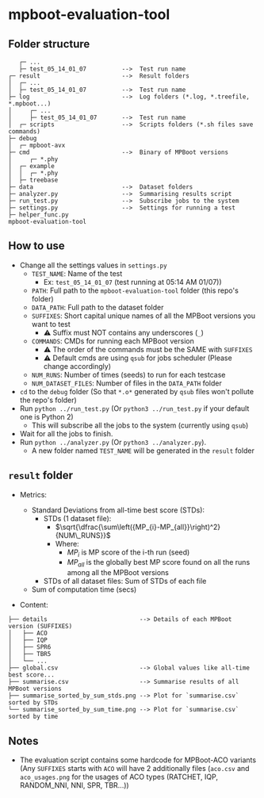 # mpboot-evaluation-tool

## Folder structure
```
   ┌─ ...
   ├─ test_05_14_01_07          -->  Test run name
┌─ result                       -->  Result folders
│  ┌─ ...
│  ├─ test_05_14_01_07          -->  Test run name
├─ log                          -->  Log folders (*.log, *.treefile, *.mpboot...)
│     ┌─ ...
│     ├─ test_05_14_01_07       -->  Test run name
│  ┌─ scripts                   -->  Scripts folders (*.sh files save commands)
├─ debug
│  ┌─ mpboot-avx
├─ cmd                          -->  Binary of MPBoot versions
│     ┌─ *.phy
│  ┌─ example
│  │  ┌─ *.phy
│  ├─ treebase
├─ data                         -->  Dataset folders
├─ analyzer.py                  -->  Summarising results script
├─ run_test.py                  -->  Subscribe jobs to the system
├─ settings.py                  -->  Settings for running a test
├─ helper_func.py
mpboot-evaluation-tool
```
## How to use
- Change all the settings values in `settings.py`
    - `TEST_NAME`: Name of the test 
        - Ex: `test_05_14_01_07` (test running at 05:14 AM 01/07))
    - `PATH`: Full path to the `mpboot-evaluation-tool` folder (this repo's folder)
    - `DATA_PATH`: Full path to the dataset folder
    - `SUFFIXES`: Short capital unique names of all the MPBoot versions you want to test
        - ⚠️  Suffix must NOT contains any underscores (`_`)
    - `COMMANDS`: CMDs for running each MPBoot version
        - ⚠️  The order of the commands must be the SAME with `SUFFIXES`
        - ⚠️  Default cmds are using `qsub` for jobs scheduler (Please change accordingly)
    - `NUM_RUNS`: Number of times (seeds) to run for each testcase
    - `NUM_DATASET_FILES`: Number of files in the `DATA_PATH` folder
- `cd` to the `debug` folder (So that `*.o*` generated by `qsub` files won't pollute the repo's folder)
- Run `python ../run_test.py` (Or `python3 ../run_test.py` if your default one is Python 2)
    - This will subscribe all the jobs to the system (currently using `qsub`)
- Wait for all the jobs to finish.
- Run `python ../analyzer.py` (Or `python3 ../analyzer.py`).
    - A new folder named `TEST_NAME` will be generated in the `result` folder

## `result` folder 
- Metrics:
    - Standard Deviations from all-time best score (STDs):
        - STDs (1 dataset file):
            - $\sqrt{\dfrac{\sum\left({MP_{i}-MP_{all}}\right)^2}{NUM\_RUNS}}$
            - Where:
                - $MP_i$ is MP score of the i-th run (seed)
                - $MP_{all}$ is the globally best MP score found on all the runs among all the MPBoot versions
        - STDs of all dataset files: Sum of STDs of each file
    - Sum of computation time (secs)

- Content:
```
├── details                          --> Details of each MPBoot version (SUFFIXES)
│   ├── ACO
│   ├── IQP
│   ├── SPR6
│   ├── TBR5
│   └── ...
├── global.csv                       --> Global values like all-time best score...
├── summarise.csv                    --> Summarise results of all MPBoot versions
├── summarise_sorted_by_sum_stds.png --> Plot for `summarise.csv` sorted by STDs 
└── summarise_sorted_by_sum_time.png --> Plot for `summarise.csv` sorted by time
```

## Notes 
- The evaluation script contains some hardcode for MPBoot-ACO variants (Any `SUFFIXES` starts with `ACO` will have 2 additionally files (`aco.csv` and `aco_usages.png` for the usages of ACO types (RATCHET, IQP, RANDOM_NNI, NNI, SPR, TBR...))
